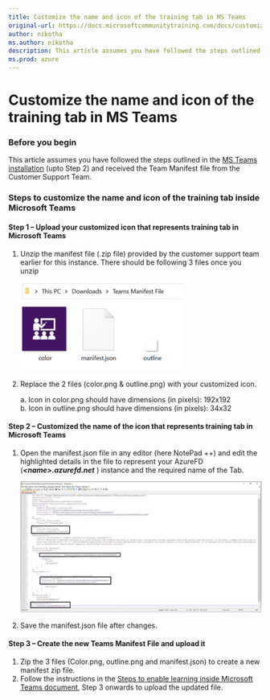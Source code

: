 ```yaml
---
title: Customize the name and icon of the training tab in MS Teams
original-url: https://docs.microsoftcommunitytraining.com/docs/customize-the-name-and-icon-of-the-training-tab-in-ms-teams
author: nikotha
ms.author: nikotha
description: This article assumes you have followed the steps outlined in the MS Teams installation (upto Step 2) and received the Team Manifest file from the Customer Support Team.
ms.prod: azure
---
```


# Customize the name and icon of the training tab in MS Teams

### **Before you begin**
This article assumes you have followed the steps outlined in the [MS Teams installation](/docs/create-teams-app-for-your-training-portal) (upto Step 2) and received the Team Manifest file from the Customer Support Team.

### **Steps to customize the name and icon of the training tab inside Microsoft Teams**

#### Step 1 – Upload your customized icon that represents training tab in Microsoft Teams

1. Unzip the manifest file (.zip file) provided by the customer support team earlier for this instance. There should be following 3 files once you unzip

   ![3 files](../../media/image%28358%29.png)
 
2. Replace the 2 files (color.png & outline.png) with your customized icon.
 
   a. Icon in color.png should have dimensions (in pixels): 192x192  
   b. Icon in outline.png should have dimensions (in pixels): 34x32

#### Step 2 – Customized the name of the icon that represents training tab in Microsoft Teams

1. Open the manifest.json file in any editor (here NotePad ++) and edit the highlighted details in the file to represent your AzureFD (***\<name>.azurefd.net*** ) instance and the required name of the Tab.

   ![Represent your AzureFD](../../media/image%28359%29.png)
 
2. Save the manifest.json file after changes. 

#### Step 3 – Create the new Teams Manifest File and upload it
1. Zip the 3 files (Color.png, outline.png and manifest.json) to create a new manifest zip file.
2. Follow the instructions in the [Steps to enable learning inside Microsoft Teams document](/docs/create-teams-app-for-your-training-portal), Step 3 onwards to upload the updated file.
